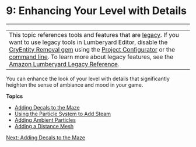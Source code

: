 # 9: Enhancing Your Level with Details<a name="enhancing"></a>


****  

|  | 
| --- |
| This topic references tools and features that are [legacy](http://docs.aws.amazon.com/lumberyard/latest/userguide/ly-glos-chap.html#legacy)\. If you want to use legacy tools in Lumberyard Editor, disable the [CryEntity Removal gem](http://docs.aws.amazon.com/lumberyard/latest/userguide/gems-system-cryentity-removal-gem.html) using the [Project Configurator](http://docs.aws.amazon.com/lumberyard/latest/userguide/configurator-intro.html) or the [command line](http://docs.aws.amazon.com/lumberyard/latest/userguide/lmbr-exe.html)\. To learn more about legacy features, see the [Amazon Lumberyard Legacy Reference](http://docs.aws.amazon.com/lumberyard/latest/legacyreference/)\. | 

You can enhance the look of your level with details that significantly heighten the sense of ambiance and mood in your game\.

**Topics**
+ [Adding Decals to the Maze](enhancing-adding-decals.md)
+ [Using the Particle System to Add Steam](enhancing-working.md)
+ [Adding Ambient Particles](enhancing-adding-ambient-particles.md)
+ [Adding a Distance Mesh](enhancing-adding-distance-mesh.md)

[Next: Adding Decals to the Maze](enhancing-adding-decals.md)